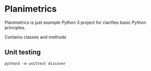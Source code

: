 
# Planimetrics

Planimetrics is just example Python 3 project for clarifies basic Python principles. 

Contains classes and methods 


## Unit testing

```
python3 -m unittest discover
```